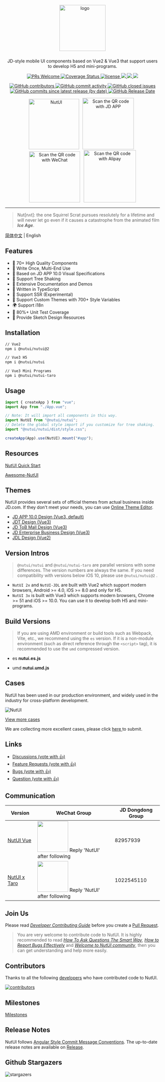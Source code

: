 
<p align="center">
    <img alt="logo" src="https://img11.360buyimg.com/imagetools/jfs/t1/211965/25/7152/22022/61b16785E433119bb/aa41d7a9f7e823f3.png" width="150" style="margin-bottom: 10px;">
</p>

<p align="center">JD-style mobile UI components based on Vue2 & Vue3 that support users to develop H5 and mini-programs.</p>

<p align="center">
    <a href="http://makeapullrequest.com">
    <img src="https://img.shields.io/badge/PRs-welcome-brightgreen.svg?style=flat-square" alt="PRs Welcome">
  </a>
    <a href="https://github.com/jdf2e/nutui">
    <img src="https://coveralls.io/repos/github/jdf2e/nutui/badge.svg?branch=master" alt="Coverage Status" />
    </a>
    <a href="https://github.com/jdf2e/nutui">
    <img src="https://img.shields.io/npm/l/@nutui/nutui.svg" alt="license"/>
    </a>
    <a href="https://www.npmjs.com/package/@nutui/nutui">
    <img src="https://img.shields.io/npm/v/@nutui/nutui.svg?style=flat-square">
    </a>
    <a href="https://www.npmjs.com/package/@nutui/nutui">
    <img src="https://img.shields.io/npm/dt/@nutui/nutui.svg?style=flat-square">
    </a>
    <a href="https://travis-ci.org/jdf2e/nutui">
    <img src="https://img.shields.io/travis/jdf2e/nutui.svg?style=flat-square">
    </a>  

</p>
<p align="center">
    <a href="https://github.com/jdf2e/nutui">
    <img src="https://img.shields.io/github/contributors/jdf2e/nutui" alt="GitHub contributors">
    </a>  
    <a href="https://github.com/jdf2e/nutui">
    <img src="https://img.shields.io/github/commit-activity/w/jdf2e/nutui" alt="GitHub commit activity">
    </a>
    <a href="https://github.com/jdf2e/nutui">
    <img src="https://img.shields.io/github/issues-closed/jdf2e/nutui" alt="GitHub closed issues">
    </a>  
    <a href="https://github.com/jdf2e/nutui">
    <img src="https://img.shields.io/github/commits-since/jdf2e/nutui/latest/next" alt="GitHub commits since latest release (by date)">
    </a>
    <a href="https://github.com/jdf2e/nutui">
    <img src="https://img.shields.io/github/release-date/jdf2e/nutui" alt="GitHub Release Date">
  </a>
</p>

<p align="center">
   <img src="https://img12.360buyimg.com/imagetools/jfs/t1/162421/39/13392/9425/6052ea60E592310a9/264bdff23ef5fe95.png" width="164" alt="NutUI" />
  &nbsp;
   <img src="https://img10.360buyimg.com/imagetools/jfs/t1/211804/23/22232/12144/634e4801Eac435cb6/cfd9e1773cf9423d.png" width="167" title="Scan the QR code with JD APP">
  &nbsp;
  <img src="https://storage.360buyimg.com/jdc-article/gh_f2231eb941be_258.jpg" width="166" title="Scan the QR code with WeChat">
  &nbsp;
   <img src="https://img12.360buyimg.com/imagetools/jfs/t1/205124/1/15643/30360/62aad730Ea5734bf9/703bb91a0b73282f.png" width="170" title="Scan the QR code with Alipay">
</p>

---

> Nut[nʌt]: the one Squirrel Scrat pursues resolutely for a lifetime and will never let go even if it causes a catastrophe from the animated film ***Ice Age***.

[简体中文](./README.md) | English

## Features

* 🚀 70+ High Quality Components
* 💪 Write Once, Multi-End Use
* 📖 Based on JD APP 10.0 Visual Specifications
* 🍭 Support Tree Shaking
* 📖 Extensive Documentation and Demos
* 💪 Written in TypeScript
* 💪 Support SSR (Experimental)
* 🍭 Support Custom Themes with 700+ Style Variables
* 🌍 Support i18n
* 🍭 80%+ Unit Test Coverage
* 📖 Provide Sketch Design Resources

## Installation

```bash
// Vue2
npm i @nutui/nutui@2
```

```bash
// Vue3 H5
npm i @nutui/nutui
```

```bash
// Vue3 Mini Programs
npm i @nutui/nutui-taro
```

## Usage

```js
import { createApp } from "vue";
import App from "./App.vue";

// Note: It will import all components in this way.
import NutUI from "@nutui/nutui";
// Delete the global style import if you customize for tree shaking.
import "@nutui/nutui/dist/style.css";

createApp(App).use(NutUI).mount("#app");
```

## Resources

[NutUI Quick Start](https://www.bilibili.com/video/BV14r4y1e7LK)

[Awesome-NutUI](https://github.com/jdf2e/nutui/blob/next/awesome.md)


## Themes

NutUI provides several sets of official themes from actual business inside JD.com. If they don't meet your needs, you can use  <a href="https://nutui.jd.com/theme/#/base" target="_blank">Online Theme Editor</a>.

* <a href="https://nutui.jd.com/#/zh-CN/component/button" target="_blank">JD APP 10.0 Design (Vue3, default)</a>
* <a href="https://nutui.jd.com/jdt/#/zh-CN/component/button" target="_blank">JDT Design (Vue3)</a>
* <a href="https://nutui.jd.com/?jdb#/zh-CN/component/button" target="_blank">JD ToB Mall Design (Vue3)</a>
* <a href="https://nutui.jd.com/?jddkh#" target="_blank">JD Enterprise Business Design (Vue3)</a>
* <a href="https://nutui.jd.com/jdl/#/cell" target="_blank">JDL Design (Vue2)</a>


## Version Intros

> `@nutui/nutui` and `@nutui/nutui-taro` are parallel versions with some differences. The version numbers are always the same. If you need compatibility with versions below iOS 10, please use `@nutui/nutui@2` .

* `NutUI 2x` and `NutUI-JDL` are built with Vue2 which support modern browsers, Android >= 4.0, iOS >= 8.0 and only for H5.
* `NutUI 3x` is built with Vue3 which supports modern browsers, Chrome >= 51 and iOS >= 10.0. You can use it to develop both H5 and mini-programs.

## Build Versions

> If you are using AMD environment or build tools such as Webpack, Vite, etc., we recommend using the `es` version. If it is a non-module environment (such as direct reference through the `<script>` tag), it is recommended to use the `umd` compressed version.

* es **nutui.es.js**

* umd **nutui.umd.js**


## Cases

NutUI has been used in our production environment, and widely used in the industry for cross-platform development.
<p>
<img src="http://storage.360buyimg.com/jdc-article/nutuiDemo/user-cases.jpg" alt="NutUI" />
</p>
<p><a href="https://nutui.jd.com/#/case">View more cases</a></p>
<p>We are collecting more excellent cases, please click <a href="https://get.jd.com/#/survey/index?id=4217247740034539"> here </a> to submit.</p>

## Links

<ul>
    <li>
        <a href="https://github.com/jdf2e/nutui/discussions">
            Discussions (vote with 👍)
        </a>
    </li>
    <li>
        <a href="https://github.com/jdf2e/nutui/issues?q=is%3Aissue+is%3Aopen+label%3A%22help+wanted%22">
            Feature Requests (vote with 👍)
        </a>
    </li>
     <li>
        <a href="https://github.com/jdf2e/nutui/labels/bug%203.0">
            Bugs (vote with 👍)
        </a>
    </li>
     <li>
        <a href="https://github.com/jdf2e/nutui/issues?q=is%3Aissue+is%3Aopen+label%3Aquestion">
            Question (vote with 👍)
        </a>
    </li>
</ul>

## Communication

| Version | WeChat Group | JD Dongdong Group |
| --- | --- |--- |
| [NutUI Vue](https://github.com/jdf2e/nutui/issues) | <img src="https://storage.360buyimg.com/nutui-static/image/wx-code.png" width="100" /> Reply 'NutUI' after following | 82957939
| [NutUI x Taro](https://github.com/jdf2e/nutui/issues) | <img src="https://camo.githubusercontent.com/db4276b4ee4b443158195e943e9e678cb4d2afb7580f70d4d817ef0a90413aec/687474703a2f2f73746f726167652e333630627579696d672e636f6d2f7461726f2d6a642d636f6d2f7374617469632f636f6e746163745f7461726f5f6e757475695f71722e706e67" width="100" /> Reply 'NutUI' after following | 1022545110 |


## Join Us

Please read [*Developer Contributing Guide*](https://nutui.jd.com/#/en-US/guide/contributing) before you create a [Pull Request](https://github.com/jdf2e/nutui/pulls).

> You are very welcome to contribute code to NutUI. It is highly recommended to read [*How To Ask Questions The Smart Way*](http://www.catb.org/~esr/faqs/smart-questions.html), [*How to Report Bugs Effectively*](https://www.chiark.greenend.org.uk/~sgtatham/bugs.html) and [*Welcome to NutUI  community*](https://jelly.jd.com/article/6320528b92d94a0068685525), then you can get understanding and help more easily.

## Contributors

Thanks to all the following [developers](https://github.com/jdf2e/nutui/graphs/contributors) who have contributed code to NutUI.

<a href="https://github.com/jdf2e/nutui/graphs/contributors">
  <img src="https://opencollective.com/nutui/contributors.svg?width=890&button=false" alt="contributors">
</a>

## Milestones

[Milestones](https://github.com/jdf2e/nutui/projects)

## Release Notes

NutUI follows [Angular Style Commit Message Conventions](https://gist.github.com/stephenparish/9941e89d80e2bc58a153). The up-to-date release notes are available on [Release](https://github.com/jdf2e/nutui/releases).

## Github Stargazers 

![stargazers](https://starchart.cc/jdf2e/nutui.svg)

